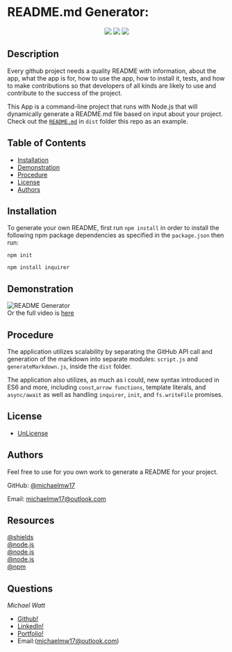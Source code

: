 # README.md Generator:

<p align="center">
    <img src="https://img.shields.io/badge/Javascript-yellow" />
    <img src="https://img.shields.io/badge/-node.js-green" />
    <img src="https://img.shields.io/badge/-inquirer-red" >
</p>

## Description 

  
Every github project needs a quality README with information, about the app, what the app is for, how to use the app, how to install it, tests, and how to make contributions so that developers of all kinds are likely to use and contribute to the success of the project. 

This App is a command-line project that runs with Node.js that will dynamically generate a README.md file based on input about your project. Check out the [`README.md`](https://github.com/Michaelmw17/w8homework) in `dist` folder this repo as an example. 


## Table of Contents

* [Installation](#installation)
* [Demonstration](#demonstration)
* [Procedure](#Procedure)
* [License](#license)
* [Authors](#authors)
  

## Installation

To generate your own README, first run `npm install` in order to install the following npm package dependencies as specified in the `package.json` then run:

`npm init`
  
`npm install inquirer`

## Demonstration 

![ README Generator](./vid/giphy.gif) <br />
Or the full video is [here](./vid/ScreenRecording6.17.47pm.webm)  



## Procedure

The application utilizes scalability by separating the GitHub API call and generation of the markdown into separate modules: `script.js` and `generateMarkdown.js`, inside the `dist` folder.

The application also utilizes, as much as i could, new syntax introduced in ES6 and more, including `const`,`arrow functions`, template literals, and `async/await` as well as  handling `inquirer`, `init`, and `fs.writeFile` promises.


## License

- [UnLicense](https://unlicense.org)



## Authors 

Feel free to use for you own work to generate a README for your project.

GitHub: [@michaelmw17](https://github.com/Michaelmw17/w8homework)

Email: michaelmw17@outlook.com

## Resources  
 [@shields](https://shields.io/)<br />
 [@node.js](https://nodejs.org/api/modules.html#modules_module_exports)<br />
 [@node.js](https://nodejs.org/dist/latest-v8.x/docs/api/util.html#util_util_promisify_original)<br />
 [@node.js](https://nodejs.org/api/)<br />
 [@npm](https://www.npmjs.com/package/inquirer)<br />
 
 ## Questions

_Michael Watt_

- [Github!](https://github.com/Michaelmw17)
- [LinkedIn!](https://www.linkedin.com/in/michael-watt-6a76961b3/)
- [Portfolio!](http://michaelmw17.github.io/)
- Email:(michaelmw17@outlook.com)

 
